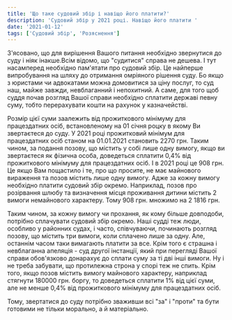 ```yaml
---
title: 'Що таке судовий збір і навіщо його платити?'
description: 'Судовий збір у 2021 році. Навіщо його платити '
date: '2021-01-12'
tags: ['Судовий збір', 'Розяснення']
---
```


З'ясовано, що для вирішення Вашого питання необхідно звернутися до суду і ніяк інакше.Всім відомо, що "судитися" справа не дешева. І тут насамперед необхідно пам'ятати про судовий збір. Це найперше випробування на шляху до отримання омріяного рішення суду. Бо якщо з юристами чи адвокатами можна домовитися за ціну послуг, то суд наш, майже завжди, невблаганний і непохитний. А саме, для того щоб суддя почав розгляд Вашої справи необхідно сплатити державі певну суму, тобто перерахувати кошти на рахунок у казначействі.

Розмір цієї суми заалежить від прожиткового мінімуму для працездатних осіб, встановленому на 01 січня роцку в якому Ви звертаєтеся до суду. У 2021 році прожитковий мінімум для працездатних осіб станом на 01.01.2021 становить 2270 грн. Таким чином, за подання позову, що містить у собі лише одну вимогу, якщо ви звертаєтеся як фізична особа, доведеться сплатити 0,4% від прожиткового мінімуму для працездатних осіб. І в 2021 році це 908 грн. Це якщо Вам пощастило і те, про що просите, не має майнового вираження та позов містить лише одну вимогу. Адже за кожну вимогу необхідно платити судовий збір окремо. Наприклад, позов про розірвання шлюбу та визначення місця проживання дитини містить 2 вимоги немайнового характеру. Тому 908 грн. множимо на 2 1816 грн.

Таким чином, за кожну вимогу чи прохання, як кому більше довподоби, потрібно сплачувати судовий збір окремо. Наші судді теж люди, особливо у районних судах, і часто, співчуваючи, починають розгляд позову, що містить три вимоги, коли сплачено лише за одну. Але, останнім часом таки вимагають платити за все. Крім того є страшна і невблаганна апеляція - суд другої інстанції, який при перегляді Вашої справи обов'язково донарахує до сплати суму за ті дві інші вимоги. Ну і не треба забувати, що протилежна строна у спорі теж не спить.
Крім того, якщо позов містить вимогу майнового характеру, наприклад стягнути 180000 грн. боргу, то доведеться сплатити 1% від цієї суми, але не менше 0,4% від прожиткового мінімуму для працездатних осіб.

Тому, звертатися до суду потрібно зваживши всі "за" і "проти" та бути готовими не тільки морально, а й матеріально.
